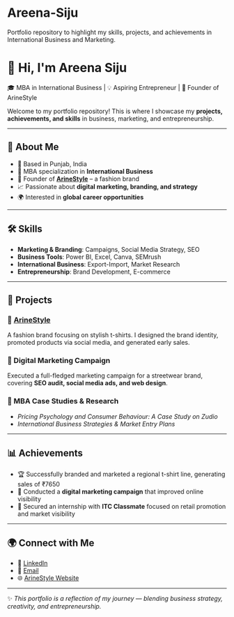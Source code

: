 # Areena-Siju
Portfolio repository to highlight my skills, projects, and achievements in International Business and Marketing.
# 👋 Hi, I'm Areena Siju  

🎓 MBA in International Business | 💡 Aspiring Entrepreneur | 👗 Founder of ArineStyle  

Welcome to my portfolio repository! This is where I showcase my **projects, achievements, and skills** in business, marketing, and entrepreneurship.  

---

## 🚀 About Me  
- 📍 Based in Punjab, India  
- 💼 MBA specialization in **International Business**  
- 👕 Founder of **[ArineStyle](https://areenasiju.wixsite.com/arinestyle)** – a fashion brand  
- 📈 Passionate about **digital marketing, branding, and strategy**  
- 🌍 Interested in **global career opportunities**  

---

## 🛠️ Skills  
- **Marketing & Branding**: Campaigns, Social Media Strategy, SEO  
- **Business Tools**: Power BI, Excel, Canva, SEMrush  
- **International Business**: Export-Import, Market Research  
- **Entrepreneurship**: Brand Development, E-commerce  

---

## 📌 Projects  
### 🔹 [ArineStyle](https://areenasiju.wixsite.com/arinestyle)  
A fashion brand focusing on stylish t-shirts. I designed the brand identity, promoted products via social media, and generated early sales.  

### 🔹 Digital Marketing Campaign  
Executed a full-fledged marketing campaign for a streetwear brand, covering **SEO audit, social media ads, and web design**.  

### 🔹 MBA Case Studies & Research  
- *Pricing Psychology and Consumer Behaviour: A Case Study on Zudio*  
- *International Business Strategies & Market Entry Plans*  

---

## 📊 Achievements  
- 🏆 Successfully branded and marketed a regional t-shirt line, generating sales of ₹7650  
- 📢 Conducted a **digital marketing campaign** that improved online visibility  
- 🎯 Secured an internship with **ITC Classmate** focused on retail promotion and market visibility  

---

## 🌍 Connect with Me  
- 💼 [LinkedIn](https://linkedin.com/in/yourprofile)  
- 📧 [Email](mailto:your@email.com)  
- 🌐 [ArineStyle Website](https://areenasiju.wixsite.com/arinestyle)  

---

✨ *This portfolio is a reflection of my journey — blending business strategy, creativity, and entrepreneurship.*  
